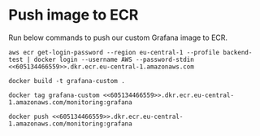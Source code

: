 # Push image to ECR
Run below commands to push our custom Grafana image to ECR.
```
aws ecr get-login-password --region eu-central-1 --profile backend-test | docker login --username AWS --password-stdin <<605134466559>>.dkr.ecr.eu-central-1.amazonaws.com
```

```
docker build -t grafana-custom .
```

```
docker tag grafana-custom <<605134466559>>.dkr.ecr.eu-central-1.amazonaws.com/monitoring:grafana
```

```
docker push <<605134466559>>.dkr.ecr.eu-central-1.amazonaws.com/monitoring:grafana
```